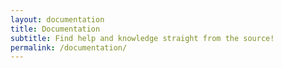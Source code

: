 ```yaml
---
layout: documentation
title: Documentation
subtitle: Find help and knowledge straight from the source!
permalink: /documentation/
---
```

